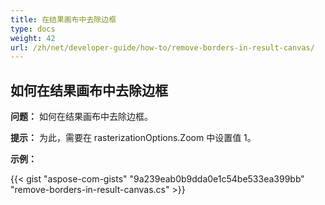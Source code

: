 ```yaml
---
title: 在结果画布中去除边框
type: docs
weight: 42
url: /zh/net/developer-guide/how-to/remove-borders-in-result-canvas/
---
```


## **如何在结果画布中去除边框**

**问题：** 如何在结果画布中去除边框。

**提示：** 为此，需要在 rasterizationOptions.Zoom 中设置值 1。

**示例：**

{{< gist "aspose-com-gists" "9a239eab0b9dda0e1c54be533ea399bb" "remove-borders-in-result-canvas.cs" >}}
